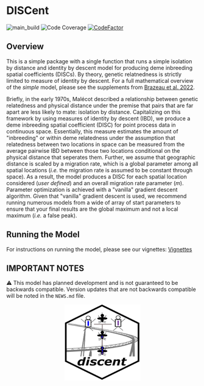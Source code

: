 # DISCent
<!-- badges: start -->
![main_build](https://github.com/nickbrazeau/discent/actions/workflows/check-standard.yaml/badge.svg?branch=main) 
![Code Coverage](https://github.com/nickbrazeau/discent/actions/workflows/test-coverage.yaml/badge.svg?branch=main)
[![CodeFactor](https://www.codefactor.io/repository/github/nickbrazeau/discent/badge/main)](https://www.codefactor.io/repository/github/discent/polysimibd/overview/main)
<!-- badges: end -->

<description>


## Overview
This is a simple package with a single function that runs a simple isolation by distance and identity by descent model for producing deme inbreeding spatial coefficients (DISCs). By theory, genetic relatnedness is strictly limited to measure of identity by descent. For a full mathematical overview of the _simple_ model, please see the supplements from [Brazeau et al. 2022](). 
  
Briefly, in the early 1970s, Malécot described a relationship between genetic relatedness and physical distance under the premise that pairs that are far apart are less likely to mate: isolation by distance. Capitalizing on this framework by using measures of identity by descent (IBD), we produce a deme inbreeding spatial coefficient (DISC) for point process data in continuous space. Essentially, this measure estimates the amount of "inbreeding" or within deme relatedness under the assumption that relatedness between two locations in space can be measured from the average pairwise IBD between those two locations conditional on the physical distance that seperates them. Further, we assume that geographic distance is scaled by a migration rate, which is a global parameter among all spatial locations (_i.e._ the migration rate is assumed to be constant through space). As a result, the model produces a DISC for each spatial location considered (_user defined_) and an overall migration rate parameter (_m_). Parameter optimization is achieved with a "vanilla" gradient descent algorithm. Given that "vanilla" gradient descent is used, we recommend running numerous models from a wide of array of start parameters to ensure that your final results are the global maximum and not a local maximum (_i.e._ a false peak).  


## Running the Model 
For instructions on running the model, please see our vignettes: [Vignettes](https://nickbrazeau.github.io/discent/)

## IMPORTANT NOTES
:warning: This model has planned development and is not guaranteed to be backwards compatible. Version updates that are not backwards compatible will be noted in the `NEWS.md` file.


<p align="center">
<img src="https://raw.githubusercontent.com/nickbrazeau/discent/master/R_ignore/images/discent_hex.png" width="200" height="200">
</p>
